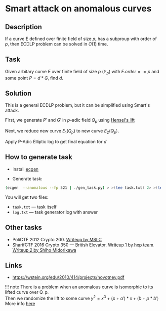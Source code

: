 # Smart attack on anomalous curves

## Description

If a curve E defined over finite field of size $p$, has a subproup with order of $p$, then ECDLP problem can be solved in $O(1)$ time. 

## Task

Given arbitary curve $E$ over finite field of size $p$ ($\mathbb{F}_{p}$) with $E.order == p$ and some point $P = d*G$, find $d$.

## Solution

This is a general ECDLP problem, but it can be simplified using Smart's attack.

First, we generate $P'$ and $G'$ in $p$-adic field $Q_{p}$ using [Hensel's lift](https://en.wikipedia.org/wiki/Hensel%27s_lemma)

Next, we reduce new curve $E_{1}(Q_p)$ to new curve $E_{2}(Q_p)$.

Apply P-Adic Elliptic log to get final equation for $d$

## How to generate task

- Install [ecgen](https://github.com/J08nY/ecgen)

- Generate task:

```bash
(ecgen  --anomalous --fp 521 | ./gen_task.py) > >(tee task.txt) 2> >(tee log.txt >&2)
```

You will get two files:

- `task.txt` — task itself
- `log.txt` — task generator log with answer

## Other tasks

- PoliCTF 2012 Crypto 200. [Writeup by MSLC](http://mslc.ctf.su/wp/polictf-2012-crypto-500/)
- SharifCTF 2016 Crypto 350 — British Elevator. [Writeup 1 by hxp team](https://hxp.io/blog/25/SharifCTF-2016-crypto350-British-Elevator-writeup/). [Writeup 2 by Shiho Midorikawa](https://gist.github.com/elliptic-shiho/e76e7c2a2aff228d7807) 

## Links

- https://wstein.org/edu/2010/414/projects/novotney.pdf

!!! note
    There is a problem when an anomalous curve is isomorphic to its lifted curve over Q_p.  
    Then we randomize the lift to some curve $y^2 = x^3 + (p+a')*x + (b + p*b')$  
    More info [here](https://crypto.stackexchange.com/questions/70454/why-smarts-attack-doesnt-work-on-this-ecdlp)